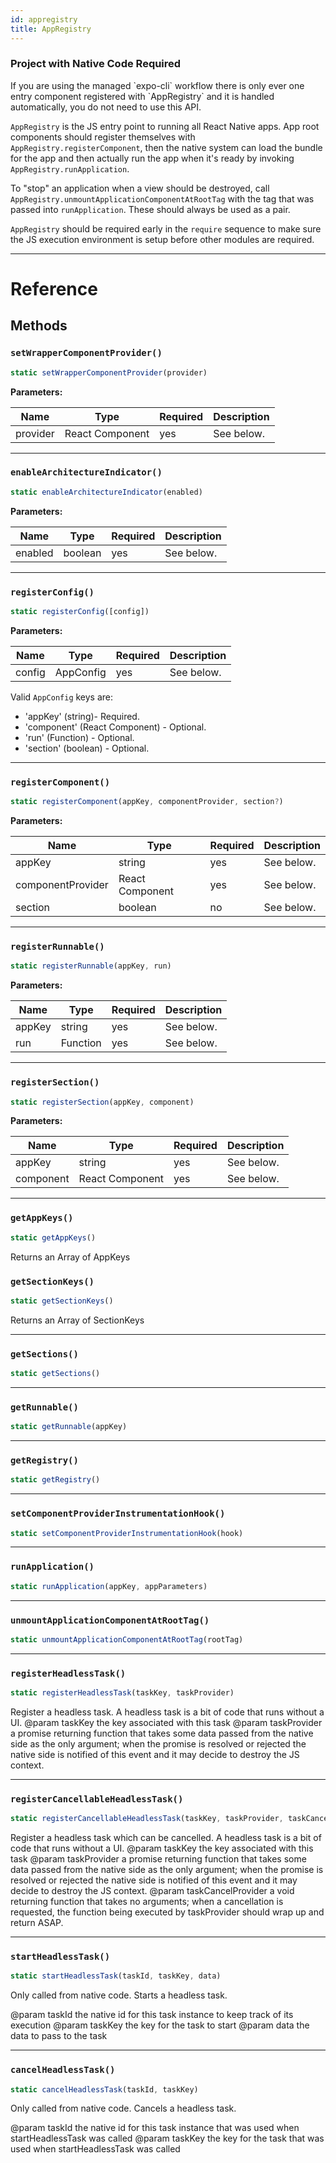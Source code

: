 ```yaml
---
id: appregistry
title: AppRegistry
---
```


<div class="banner-native-code-required">
  <h3>Project with Native Code Required</h3>
  <p>
    If you are using the managed `expo-cli` workflow there is only ever one entry component registered with `AppRegistry` and it is handled automatically, you do not need to use this API.
  </p>
</div>

`AppRegistry` is the JS entry point to running all React Native apps. App root components should register themselves with `AppRegistry.registerComponent`, then the native system can load the bundle for the app and then actually run the app when it's ready by invoking `AppRegistry.runApplication`.

To "stop" an application when a view should be destroyed, call `AppRegistry.unmountApplicationComponentAtRootTag` with the tag that was passed into `runApplication`. These should always be used as a pair.

`AppRegistry` should be required early in the `require` sequence to make sure the JS execution environment is setup before other modules are required.

---

# Reference

## Methods

### `setWrapperComponentProvider()`

```jsx
static setWrapperComponentProvider(provider)
```

**Parameters:**

| Name     | Type            | Required | Description |
| -------- | --------------- | -------- | ----------- |
| provider | React Component | yes      | See below.  |

---

### `enableArchitectureIndicator()`

```jsx
static enableArchitectureIndicator(enabled)
```

**Parameters:**

| Name    | Type    | Required | Description |
| ------- | ------- | -------- | ----------- |
| enabled | boolean | yes      | See below.  |

---

### `registerConfig()`

```jsx
static registerConfig([config])
```

**Parameters:**

| Name   | Type      | Required | Description |
| ------ | --------- | -------- | ----------- |
| config | AppConfig | yes      | See below.  |

Valid `AppConfig` keys are:

- 'appKey' (string)- Required.
- 'component' (React Component) - Optional.
- 'run' (Function) - Optional.
- 'section' (boolean) - Optional.

---

### `registerComponent()`

```jsx
static registerComponent(appKey, componentProvider, section?)
```

**Parameters:**

| Name              | Type            | Required | Description |
| ----------------- | --------------- | -------- | ----------- |
| appKey            | string          | yes      | See below.  |
| componentProvider | React Component | yes      | See below.  |
| section           | boolean         | no       | See below.  |

---

### `registerRunnable()`

```jsx
static registerRunnable(appKey, run)
```

**Parameters:**

| Name   | Type     | Required | Description |
| ------ | -------- | -------- | ----------- |
| appKey | string   | yes      | See below.  |
| run    | Function | yes      | See below.  |

---

### `registerSection()`

```jsx
static registerSection(appKey, component)
```

**Parameters:**

| Name      | Type            | Required | Description |
| --------- | --------------- | -------- | ----------- |
| appKey    | string          | yes      | See below.  |
| component | React Component | yes      | See below.  |

---

### `getAppKeys()`

```jsx
static getAppKeys()
```

Returns an Array of AppKeys

### `getSectionKeys()`

```jsx
static getSectionKeys()
```

Returns an Array of SectionKeys

---

### `getSections()`

```jsx
static getSections()
```

---

### `getRunnable()`

```jsx
static getRunnable(appKey)
```

---

### `getRegistry()`

```jsx
static getRegistry()
```

---

### `setComponentProviderInstrumentationHook()`

```jsx
static setComponentProviderInstrumentationHook(hook)
```

---

### `runApplication()`

```jsx
static runApplication(appKey, appParameters)
```

---

### `unmountApplicationComponentAtRootTag()`

```jsx
static unmountApplicationComponentAtRootTag(rootTag)
```

---

### `registerHeadlessTask()`

```jsx
static registerHeadlessTask(taskKey, taskProvider)
```

Register a headless task. A headless task is a bit of code that runs without a UI. @param taskKey the key associated with this task @param taskProvider a promise returning function that takes some data passed from the native side as the only argument; when the promise is resolved or rejected the native side is notified of this event and it may decide to destroy the JS context.

---

### `registerCancellableHeadlessTask()`

```jsx
static registerCancellableHeadlessTask(taskKey, taskProvider, taskCancelProvider)
```

Register a headless task which can be cancelled. A headless task is a bit of code that runs without a UI. @param taskKey the key associated with this task @param taskProvider a promise returning function that takes some data passed from the native side as the only argument; when the promise is resolved or rejected the native side is notified of this event and it may decide to destroy the JS context. @param taskCancelProvider a void returning function that takes no arguments; when a cancellation is requested, the function being executed by taskProvider should wrap up and return ASAP.

---

### `startHeadlessTask()`

```jsx
static startHeadlessTask(taskId, taskKey, data)
```

Only called from native code. Starts a headless task.

@param taskId the native id for this task instance to keep track of its execution @param taskKey the key for the task to start @param data the data to pass to the task

---

### `cancelHeadlessTask()`

```jsx
static cancelHeadlessTask(taskId, taskKey)
```

Only called from native code. Cancels a headless task.

@param taskId the native id for this task instance that was used when startHeadlessTask was called @param taskKey the key for the task that was used when startHeadlessTask was called
